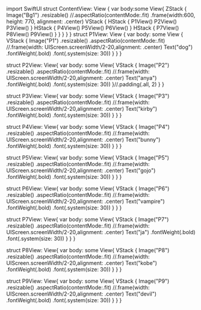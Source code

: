 import SwiftUI
struct ContentView: View {
    var body:some View{
        ZStack {
            Image("Bg1")
                .resizable()
            //.aspectRatio(contentMode:.fit)
                .frame(width:600, height: 770, alignment: .center)
            VStack {
                HStack {
                    P1View()
                    P2View()
                    P3View()
                }
                HStack {
                    P4View()
                    P5View()
                    P6View()
                }
                HStack {
                    P7View()
                    P8View()
                    P9View()
                }
            }
        }
    } 
}
struct P1View: View {
    var body: some View {
        VStack {
            Image("P1")
                .resizable()
                .aspectRatio(contentMode:.fit)
            //.frame(width: UIScreen.screenWidth/2-20,alignment: .center)
            Text("dog")
                .fontWeight(.bold)
                .font(.system(size: 30))
        }
    }
}

struct P2View: View{
    var body: some View{
        VStack {
            Image("P2")
                .resizable()
                .aspectRatio(contentMode:.fit)
            //.frame(width: UIScreen.screenWidth/2-20,alignment: .center)
            Text("anya")
                .fontWeight(.bold)
                .font(.system(size: 30))
        }//.padding(.all, 2)
    }
}

struct P3View: View{
    var body: some View{
        VStack {
            Image("P3")
                .resizable()
                .aspectRatio(contentMode:.fit)
            //.frame(width: UIScreen.screenWidth/2-20,alignment: .center)
            Text("kirby")
                .fontWeight(.bold)
                .font(.system(size: 30))
        }
    }
}

struct P4View: View{
    var body: some View{
        VStack {
            Image("P4")
                .resizable()
                .aspectRatio(contentMode:.fit)
            //.frame(width: UIScreen.screenWidth/2-20,alignment: .center)
            Text("bunny")
                .fontWeight(.bold)
                .font(.system(size: 30))
        }
    }
}

struct P5View: View{
    var body: some View{
        VStack {
            Image("P5")
                .resizable()
                .aspectRatio(contentMode:.fit)
            //.frame(width: UIScreen.screenWidth/2-20,alignment: .center)
            Text("gojo")
                .fontWeight(.bold)
                .font(.system(size: 30))
        }
    }
}

struct P6View: View{
    var body: some View{
        VStack {
            Image("P6")
                .resizable()
                .aspectRatio(contentMode:.fit)
            //.frame(width: UIScreen.screenWidth/2-20,alignment: .center)
            Text("vampire")
                .fontWeight(.bold)
                .font(.system(size: 30))
        }
    }
}

struct P7View: View{
    var body: some View{
        VStack {
            Image("P7")
                .resizable()
                .aspectRatio(contentMode:.fit)
            //.frame(width: UIScreen.screenWidth/2-20,alignment: .center)
            Text("ja")
                .fontWeight(.bold)
                .font(.system(size: 30))
        }
    }
}

struct P8View: View{
    var body: some View{
        VStack {
            Image("P8")
                .resizable()
                .aspectRatio(contentMode:.fit)
            //.frame(width: UIScreen.screenWidth/2-20,alignment: .center)
            Text("kobe")
                .fontWeight(.bold)
                .font(.system(size: 30))
        }
    }
}

struct P9View: View{
    var body: some View{
        VStack {
            Image("P9")
                .resizable()
                .aspectRatio(contentMode:.fit)
            //.frame(width: UIScreen.screenWidth/2-20,alignment: .center)
            Text("devil")
                .fontWeight(.bold)
                .font(.system(size: 30))
        }
    }
}

